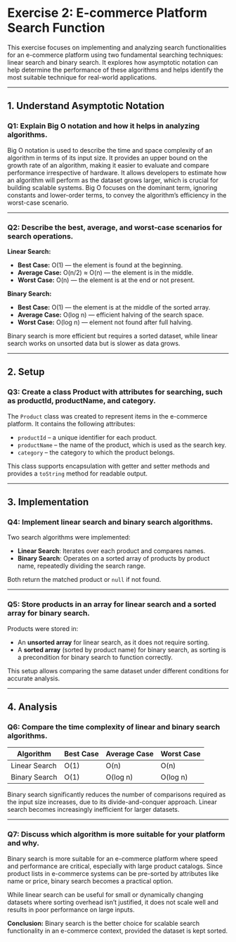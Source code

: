 # Exercise 2: E-commerce Platform Search Function

This exercise focuses on implementing and analyzing search functionalities for an e-commerce platform using two fundamental searching techniques: linear search and binary search. It explores how asymptotic notation can help determine the performance of these algorithms and helps identify the most suitable technique for real-world applications.

---

## 1. Understand Asymptotic Notation

### Q1: Explain Big O notation and how it helps in analyzing algorithms.

Big O notation is used to describe the time and space complexity of an algorithm in terms of its input size. It provides an upper bound on the growth rate of an algorithm, making it easier to evaluate and compare performance irrespective of hardware. It allows developers to estimate how an algorithm will perform as the dataset grows larger, which is crucial for building scalable systems. Big O focuses on the dominant term, ignoring constants and lower-order terms, to convey the algorithm’s efficiency in the worst-case scenario.

---

### Q2: Describe the best, average, and worst-case scenarios for search operations.


**Linear Search:**
- **Best Case:** O(1) — the element is found at the beginning.
- **Average Case:** O(n/2) ≈ O(n) — the element is in the middle.
- **Worst Case:** O(n) — the element is at the end or not present.

**Binary Search:**
- **Best Case:** O(1) — the element is at the middle of the sorted array.
- **Average Case:** O(log n) — efficient halving of the search space.
- **Worst Case:** O(log n) — element not found after full halving.

Binary search is more efficient but requires a sorted dataset, while linear search works on unsorted data but is slower as data grows.

---

## 2. Setup

### Q3: Create a class Product with attributes for searching, such as productId, productName, and category.

The `Product` class was created to represent items in the e-commerce platform. It contains the following attributes:
- `productId` – a unique identifier for each product.
- `productName` – the name of the product, which is used as the search key.
- `category` – the category to which the product belongs.

This class supports encapsulation with getter and setter methods and provides a `toString` method for readable output.

---

## 3. Implementation

### Q4: Implement linear search and binary search algorithms.

Two search algorithms were implemented:
- **Linear Search**: Iterates over each product and compares names.
- **Binary Search**: Operates on a sorted array of products by product name, repeatedly dividing the search range.

Both return the matched product or `null` if not found.

---

### Q5: Store products in an array for linear search and a sorted array for binary search.

Products were stored in:
- An **unsorted array** for linear search, as it does not require sorting.
- A **sorted array** (sorted by product name) for binary search, as sorting is a precondition for binary search to function correctly.

This setup allows comparing the same dataset under different conditions for accurate analysis.

---

## 4. Analysis

### Q6: Compare the time complexity of linear and binary search algorithms.


| Algorithm       | Best Case | Average Case | Worst Case |
|------------------|------------|----------------|--------------|
| Linear Search     | O(1)       | O(n)           | O(n)         |
| Binary Search     | O(1)       | O(log n)       | O(log n)     |

Binary search significantly reduces the number of comparisons required as the input size increases, due to its divide-and-conquer approach. Linear search becomes increasingly inefficient for larger datasets.

---

### Q7: Discuss which algorithm is more suitable for your platform and why.

Binary search is more suitable for an e-commerce platform where speed and performance are critical, especially with large product catalogs. Since product lists in e-commerce systems can be pre-sorted by attributes like name or price, binary search becomes a practical option.

While linear search can be useful for small or dynamically changing datasets where sorting overhead isn’t justified, it does not scale well and results in poor performance on large inputs.

**Conclusion:** Binary search is the better choice for scalable search functionality in an e-commerce context, provided the dataset is kept sorted.




